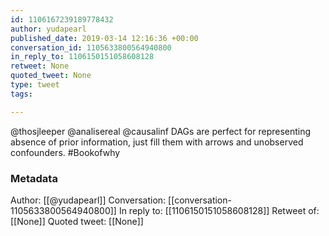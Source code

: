 ```yaml
---
id: 1106167239189778432
author: yudapearl
published_date: 2019-03-14 12:16:36 +00:00
conversation_id: 1105633800564940800
in_reply_to: 1106150151058608128
retweet: None
quoted_tweet: None
type: tweet
tags:

---
```


@thosjleeper @analisereal @causalinf DAGs are perfect for representing absence of prior information, just fill them with arrows and unobserved confounders. #Bookofwhy

### Metadata

Author: [[@yudapearl]]
Conversation: [[conversation-1105633800564940800]]
In reply to: [[1106150151058608128]]
Retweet of: [[None]]
Quoted tweet: [[None]]
